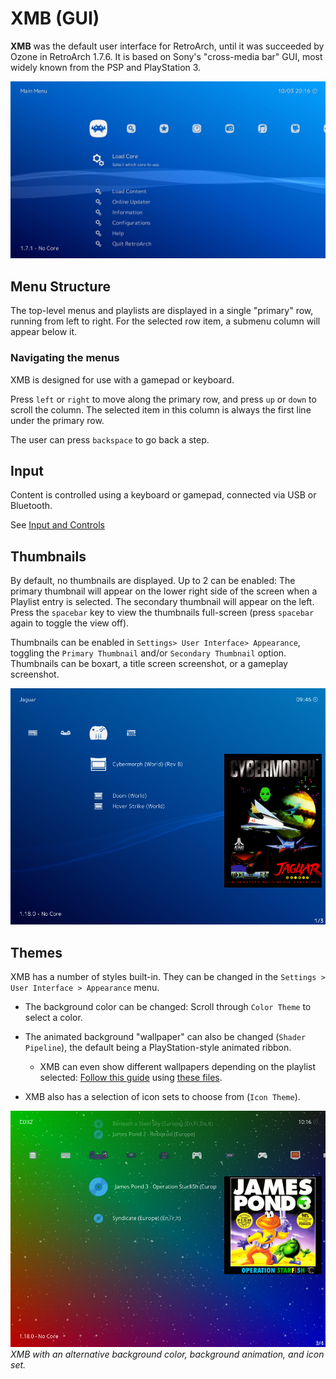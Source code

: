# XMB (GUI)

**XMB** was the default user interface for RetroArch, until it was succeeded by Ozone in RetroArch 1.7.6. It is based on Sony's "cross-media bar" GUI, most widely known from the PSP and PlayStation 3.

![XMB startup screen](../image/retroarch/xmb/main-menu.jpg)

## Menu Structure
The top-level menus and playlists are displayed in a single "primary" row, running from left to right. For the selected row item, a submenu column will appear below it.

### Navigating the menus

XMB is designed for use with a gamepad or keyboard.

Press `left` or `right` to move along the primary row, and press `up` or `down` to scroll the column. The selected item in this column is always the first line under the primary row.

The user can press `backspace` to go back a step.


## Input

Content is controlled using a keyboard or gamepad, connected via USB or Bluetooth.

See [Input and Controls](input-and-controls.md)

## Thumbnails
By default, no thumbnails are displayed. Up to 2 can be enabled: The primary thumbnail will appear on the lower right side of the screen when a Playlist entry is selected. The secondary thumbnail will appear on the left. Press the `spacebar` key to view the thumbnails full-screen (press `spacebar` again to toggle the view off).

Thumbnails can be enabled in `Settings> User Interface> Appearance`, toggling the `Primary Thumbnail` and/or `Secondary Thumbnail` option. Thumbnails can be boxart, a title screen screenshot, or a gameplay screenshot.

![XMB with 'Boxart' thumbnails enabled](./image/retroarch/xmb/thumbnails1.png)

## Themes

XMB has a number of styles built-in. They can be changed in the `Settings > User Interface > Appearance` menu.

* The background color can be changed: Scroll through `Color Theme` to select a color.

* The animated background "wallpaper" can also be changed (`Shader Pipeline`), the default being a PlayStation-style animated ribbon.
	* XMB can even show different wallpapers depending on the playlist selected: [Follow this guide](https://github.com/libretro/Lakka-LibreELEC/wiki/Dynamic-Wallpapers) using [these files](https://github.com/libretro/retroarch-assets/tree/master/wallpapers).

* XMB also has a selection of icon sets to choose from (`Icon Theme`).

![XMB with an alternative background color, background animation, and icon set](./image/retroarch/xmb/theme_alt.png)
*XMB with an alternative background color, background animation, and icon set.*